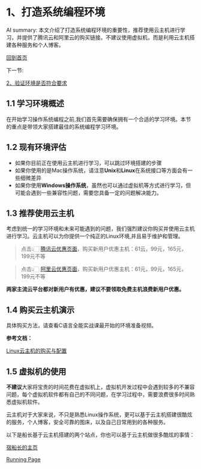 # 1、打造系统编程环境

AI summary: 本文介绍了打造系统编程环境的重要性，推荐使用云主机进行学习，并提供了腾讯云和阿里云的购买链接。不建议使用虚拟机，而是利用云主机搭建各种服务和个人博客。

[回到首页](https://www.notion.so/22960bcff7024287bda3c1f6dc3a46bc?pvs=21)

下一节:

[2、验证环境是否符合要求](https://www.notion.so/2-c4c66a72af874bc4b6392f844d123aa1?pvs=21)

## 1.1 学习环境概述

在开始学习操作系统编程之前,我们首先需要确保拥有一个合适的学习环境。本节的重点是带领大家搭建最佳的系统编程学习环境。

## 1.2 现有环境评估

- 如果你目前正在使用云主机进行学习，可以跳过环境搭建的步骤
- 如果你使用的是Mac操作系统，请注意**Unix**和**Linux**在系统接口等方面会有一些细微差异
- 如果你使用**Windows操作系统**，虽然也可以通过虚拟机等方式进行学习，但可能会遇到一些兼容性问题，需要您具备一定的问题解决能力。

## 1.3 推荐使用云主机

考虑到统一的学习环境和未来可能遇到的问题，我们强烈建议你购买并使用云主机进行学习。云主机可以为你提供一个纯正的Linux环境,并且易于维护和管理。

> 点击👆🏻 [腾讯云优惠页面](https://curl.qcloud.com/nEpnHWTj)，购买新用户优惠主机：61云，99元，165元，199元不等
> 

> 点击👆🏻 [阿里云优惠页面](https://www.aliyun.com/daily-act/ecs/activity_selection?userCode=qiird2gj)，购买新用户优惠主机：61元，99元，165元，199元不等
> 

**两家主流云平台都对新用户有优惠，建议不要领取免费主机浪费新用户优惠。**

## 1.4 购买云主机演示

具体购买方法，请查看C语言全能实战课最开始的环境准备视频。

**参考文档：**

[Linux云主机的购买与配置](https://www.notion.so/Linux-43572cd6237d48929ab7d805ef78882b?pvs=21) 

## 1.5 虚拟机的使用

**不建议**大家将宝贵的时间花费在虚拟机上，虚拟机开发过程中会遇到较多的不兼容问题，每个虚拟机软件都有自己的不同问题，在学习过程中，需要浪费很多时间熟悉虚拟机软件。

云主机对于大家来说，不只是熟悉Linux操作系统，更可以基于云主机搭建很酷炫的服务，个人博客，安全可靠的图床，以及自己日常用到的各种服务。

以下是船长基于云主机搭建的两个站点，你也可以基于云主机做很多酷炫的事情：

[宿船长的主页](https://linux.wiki/)

[Running Page](https://suyelu.github.io/running_page/)